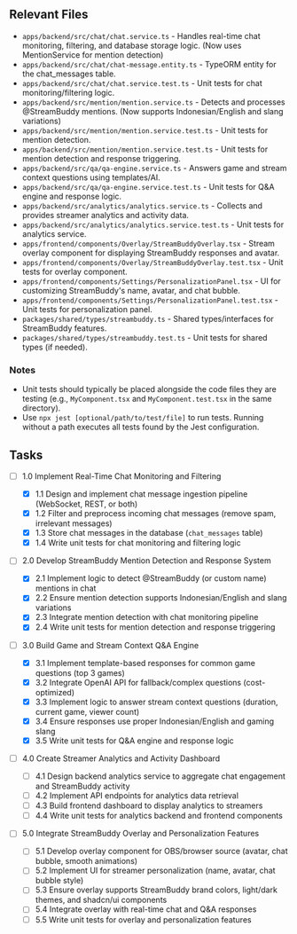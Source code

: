 ## Relevant Files

- `apps/backend/src/chat/chat.service.ts` - Handles real-time chat monitoring, filtering, and database storage logic. (Now uses MentionService for mention detection)
- `apps/backend/src/chat/chat-message.entity.ts` - TypeORM entity for the chat_messages table.
- `apps/backend/src/chat/chat.service.test.ts` - Unit tests for chat monitoring/filtering logic.
- `apps/backend/src/mention/mention.service.ts` - Detects and processes @StreamBuddy mentions. (Now supports Indonesian/English and slang variations)
- `apps/backend/src/mention/mention.service.test.ts` - Unit tests for mention detection.
- `apps/backend/src/mention/mention.service.test.ts` - Unit tests for mention detection and response triggering.
- `apps/backend/src/qa/qa-engine.service.ts` - Answers game and stream context questions using templates/AI.
- `apps/backend/src/qa/qa-engine.service.test.ts` - Unit tests for Q&A engine and response logic.
- `apps/backend/src/analytics/analytics.service.ts` - Collects and provides streamer analytics and activity data.
- `apps/backend/src/analytics/analytics.service.test.ts` - Unit tests for analytics service.
- `apps/frontend/components/Overlay/StreamBuddyOverlay.tsx` - Stream overlay component for displaying StreamBuddy responses and avatar.
- `apps/frontend/components/Overlay/StreamBuddyOverlay.test.tsx` - Unit tests for overlay component.
- `apps/frontend/components/Settings/PersonalizationPanel.tsx` - UI for customizing StreamBuddy's name, avatar, and chat bubble.
- `apps/frontend/components/Settings/PersonalizationPanel.test.tsx` - Unit tests for personalization panel.
- `packages/shared/types/streambuddy.ts` - Shared types/interfaces for StreamBuddy features.
- `packages/shared/types/streambuddy.test.ts` - Unit tests for shared types (if needed).

### Notes

- Unit tests should typically be placed alongside the code files they are testing (e.g., `MyComponent.tsx` and `MyComponent.test.tsx` in the same directory).
- Use `npx jest [optional/path/to/test/file]` to run tests. Running without a path executes all tests found by the Jest configuration.

## Tasks

- [ ] 1.0 Implement Real-Time Chat Monitoring and Filtering

  - [x] 1.1 Design and implement chat message ingestion pipeline (WebSocket, REST, or both)
  - [x] 1.2 Filter and preprocess incoming chat messages (remove spam, irrelevant messages)
  - [x] 1.3 Store chat messages in the database (`chat_messages` table)
  - [x] 1.4 Write unit tests for chat monitoring and filtering logic

- [ ] 2.0 Develop StreamBuddy Mention Detection and Response System

  - [x] 2.1 Implement logic to detect @StreamBuddy (or custom name) mentions in chat
  - [x] 2.2 Ensure mention detection supports Indonesian/English and slang variations
  - [x] 2.3 Integrate mention detection with chat monitoring pipeline
  - [x] 2.4 Write unit tests for mention detection and response triggering

- [ ] 3.0 Build Game and Stream Context Q&A Engine

  - [x] 3.1 Implement template-based responses for common game questions (top 3 games)
  - [x] 3.2 Integrate OpenAI API for fallback/complex questions (cost-optimized)
  - [x] 3.3 Implement logic to answer stream context questions (duration, current game, viewer count)
  - [x] 3.4 Ensure responses use proper Indonesian/English and gaming slang
  - [x] 3.5 Write unit tests for Q&A engine and response logic

- [ ] 4.0 Create Streamer Analytics and Activity Dashboard

  - [ ] 4.1 Design backend analytics service to aggregate chat engagement and StreamBuddy activity
  - [ ] 4.2 Implement API endpoints for analytics data retrieval
  - [ ] 4.3 Build frontend dashboard to display analytics to streamers
  - [ ] 4.4 Write unit tests for analytics backend and frontend components

- [ ] 5.0 Integrate StreamBuddy Overlay and Personalization Features
  - [ ] 5.1 Develop overlay component for OBS/browser source (avatar, chat bubble, smooth animations)
  - [ ] 5.2 Implement UI for streamer personalization (name, avatar, chat bubble style)
  - [ ] 5.3 Ensure overlay supports StreamBuddy brand colors, light/dark themes, and shadcn/ui components
  - [ ] 5.4 Integrate overlay with real-time chat and Q&A responses
  - [ ] 5.5 Write unit tests for overlay and personalization features
